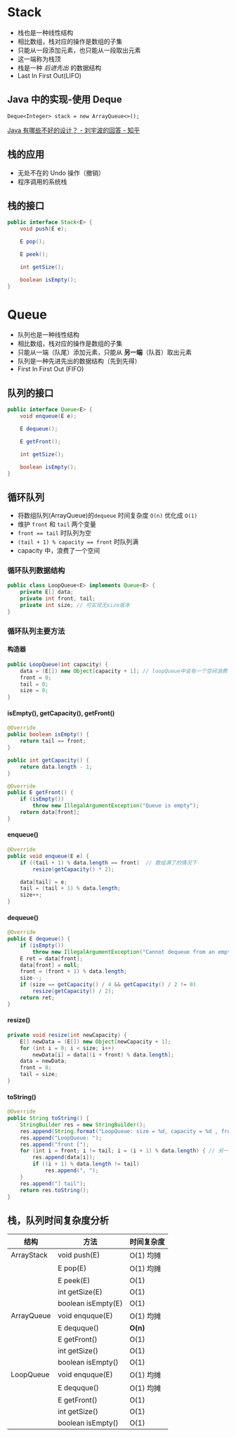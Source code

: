 # Stack

- 栈也是一种线性结构
- 相比数组，栈对应的操作是数组的子集
- 只能从一段添加元素，也只能从一段取出元素
- 这一端称为栈顶
- 栈是一种 _后进先出_ 的数据结构
- Last In First Out(LIFO)

## Java 中的实现-使用 Deque

`Deque<Integer> stack = new ArrayQueue<>();`

[Java 有哪些不好的设计？ - 刘宇波的回答 - 知乎](https://www.zhihu.com/question/25372706/answer/1252100096)

## 栈的应用

- 无处不在的 Undo 操作（撤销）
- 程序调用的系统栈

## 栈的接口

```java
public interface Stack<E> {
    void push(E e);

    E pop();

    E peek();

    int getSize();

    boolean isEmpty();
}
```

# Queue

- 队列也是一种线性结构
- 相比数组，栈对应的操作是数组的子集
- 只能从一端（队尾）添加元素，只能从 **另一端**（队首）取出元素
- 队列是一种先进先出的数据结构（先到先得）
- First In First Out (FIFO)

## 队列的接口

```java
public interface Queue<E> {
    void enqueue(E e);

    E dequeue();

    E getFront();

    int getSize();

    boolean isEmpty();
}
```

## 循环队列

- 将数组队列(ArrayQueue)的`dequeue` 时间复杂度 `O(n)` 优化成 `O(1)`
- 维护 `front` 和 `tail` 两个变量
- `front == tail` 时队列为空
- `(tail + 1) % capacity == front` 时队列满
- capacity 中，浪费了一个空间

### 循环队列数据结构

```java
public class LoopQueue<E> implements Queue<E> {
    private E[] data;
    private int front, tail;
    private int size; // 可实现无size版本
}
```

### 循环队列主要方法

#### 构造器

```java
public LoopQueue(int capacity) {
    data = (E[]) new Object[capacity + 1]; // loopQueue中会有一个空间浪费
    front = 0;
    tail = 0;
    size = 0;
}
```

#### isEmpty(), getCapacity(), getFront()

```java
@Override
public boolean isEmpty() {
    return tail == front;
}

public int getCapacity() {
    return data.length - 1;
}

@Override
public E getFront() {
    if (isEmpty())
        throw new IllegalArgumentException("Queue is empty");
    return data[front];
}
```

#### enqueue()

```java
@Override
public void enqueue(E e) {
    if ((tail + 1) % data.length == front)  // 数组满了的情况下
        resize(getCapacity() * 2);

    data[tail] = e;
    tail = (tail + 1) % data.length;
    size++;
}
```

#### dequeue()

```java
@Override
public E dequeue() {
    if (isEmpty())
        throw new IllegalArgumentException("Cannot dequeue from an empty queue");
    E ret = data[front];
    data[front] = null;
    front = (front + 1) % data.length;
    size--;
    if (size == getCapacity() / 4 && getCapacity() / 2 != 0)
        resize(getCapacity() / 2);
    return ret;
}
```

#### resize()

```java
private void resize(int newCapacity) {
    E[] newData = (E[]) new Object[newCapacity + 1];
    for (int i = 0; i < size; i++)
        newData[i] = data[(i + front) % data.length];
    data = newData;
    front = 0;
    tail = size;
}
```

#### toString()

```java
@Override
public String toString() {
    StringBuilder res = new StringBuilder();
    res.append(String.format("LoopQueue: size = %d, capacity = %d , front = %d, tail = %d\n", size, getCapacity(), front, tail));
    res.append("LoopQueue: ");
    res.append("front [");
    for (int i = front; i != tail; i = (i + 1) % data.length) { // 另一种遍历
        res.append(data[i]);
        if ((i + 1) % data.length != tail)
            res.append(", ");
    }
    res.append("] tail");
    return res.toString();
}

```

## 栈，队列时间复杂度分析

| 结构          | 方法               | 时间复杂度 |
| ------------- | ------------------ | ---------- |
| ArrayStack<E> | void push(E)       | O(1) 均摊  |
|               | E pop(E)           | O(1) 均摊  |
|               | E peek(E)          | O(1)       |
|               | int getSize(E)     | O(1)       |
|               | boolean isEmpty(E) | O(1)       |
| ArrayQueue<E> | void enquque(E)    | O(1) 均摊  |
|               | E dequque()        | **O(n)**   |
|               | E getFront()       | O(1)       |
|               | int getSize()      | O(1)       |
|               | boolean isEmpty()  | O(1)       |
| LoopQueue<E>  | void enquque(E)    | O(1) 均摊  |
|               | E dequque()        | O(1) 均摊  |
|               | E getFront()       | O(1)       |
|               | int getSize()      | O(1)       |
|               | boolean isEmpty()  | O(1)       |
